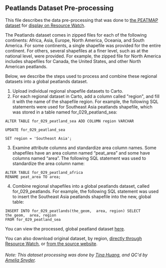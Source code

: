 ## Peatlands Dataset Pre-processing
This file describes the data pre-processing that was done to [the PEATMAP dataset](http://archive.researchdata.leeds.ac.uk/251/) for [display on Resource Watch](https://resourcewatch.org/data/explore/for019-Peatland-SEA).

The Peatlands dataset comes in zipped files for each of the following continents: Africa, Asia, Europe, North America, Oceania, and South America. For some continents, a single shapefile was provided for the entire continent. For others, several shapefiles at a finer level, such as at the national level, were provided. For example, the zipped file for North America includes shapefiles for Canada, the United States, and other North American peatlands.

Below, we describe the steps used to process and combine these regional datasets into a global peatlands dataset.

1. Upload individual regional shapefile datasets to Carto.
2. For each regional dataset in Carto, add a column called "region", and fill it with the name of the shapefile region. For example, the following SQL statements were used for Southeast Asia peatlands shapefile, which was stored in a table named for_029_peatland_sea:

```
ALTER TABLE for_029_peatland_sea ADD COLUMN region VARCHAR

UPDATE for_029_peatland_sea

SET region = 'Southeast Asia';
```
3. Examine attribute columns and standardize area column names. Some shapefiles have an area column named “peat_area” and some have columns named “area”. The following SQL statement was used to standardize the area column name:
```
ALTER TABLE for_029_peatland_africa
RENAME peat_area TO area;
```
4. Combine regional shapefiles into a global peatlands dataset, called for_029_peatlands. For example, the following SQL statement was used to insert the Southeast Asia peatlands shapefile into the new, global table: 
```
INSERT INTO for_029_peatlands(the_geom,  area, region) SELECT the_geom,  area, region
FROM for_029_peatland_sea
```
You can view the processed, global peatland dataset [here](https://resourcewatch.carto.com/u/wri-rw/dataset/for_029_peatlands).

You can also download original dataset, by region, [directly through Resource Watch](http://wri-public-data.s3.amazonaws.com/resourcewatch/for_029_peatlands.zip), or [from the source website](http://archive.researchdata.leeds.ac.uk/251/).

###### Note: This dataset processing was done by [Tina Huang](https://www.wri.org/profile/tina-huang), and QC'd by [Amelia Snyder](https://www.wri.org/profile/amelia-snyder).

